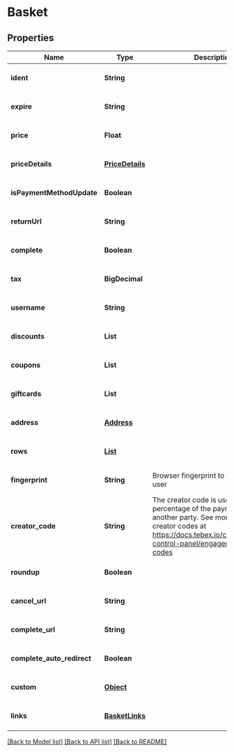 # Basket
## Properties

| Name | Type | Description | Notes |
|------------ | ------------- | ------------- | -------------|
| **ident** | **String** |  | [optional] [default to null] |
| **expire** | **String** |  | [optional] [default to null] |
| **price** | **Float** |  | [optional] [default to null] |
| **priceDetails** | [**PriceDetails**](PriceDetails.md) |  | [optional] [default to null] |
| **isPaymentMethodUpdate** | **Boolean** |  | [optional] [default to null] |
| **returnUrl** | **String** |  | [optional] [default to null] |
| **complete** | **Boolean** |  | [optional] [default to null] |
| **tax** | **BigDecimal** |  | [optional] [default to null] |
| **username** | **String** |  | [optional] [default to null] |
| **discounts** | **List** |  | [optional] [default to null] |
| **coupons** | **List** |  | [optional] [default to null] |
| **giftcards** | **List** |  | [optional] [default to null] |
| **address** | [**Address**](Address.md) |  | [optional] [default to null] |
| **rows** | [**List**](BasketRow.md) |  | [optional] [default to null] |
| **fingerprint** | **String** | Browser fingerprint to identify the user | [optional] [default to null] |
| **creator\_code** | **String** | The creator code is used to share a percentage of the payment with another party. See more about creator codes at https://docs.tebex.io/creators/tebex-control-panel/engagement/creator-codes | [optional] [default to null] |
| **roundup** | **Boolean** |  | [optional] [default to null] |
| **cancel\_url** | **String** |  | [optional] [default to null] |
| **complete\_url** | **String** |  | [optional] [default to null] |
| **complete\_auto\_redirect** | **Boolean** |  | [optional] [default to null] |
| **custom** | [**Object**](.md) |  | [optional] [default to null] |
| **links** | [**BasketLinks**](BasketLinks.md) |  | [optional] [default to null] |

[[Back to Model list]](../README.md#documentation-for-models) [[Back to API list]](../README.md#documentation-for-api-endpoints) [[Back to README]](../README.md)

